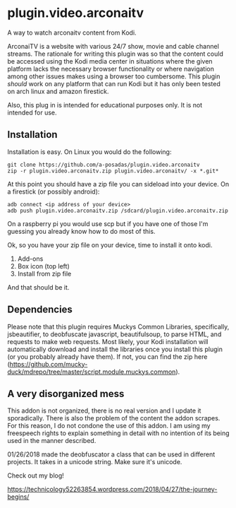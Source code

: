 # plugin.video.arconaitv
A way to watch arconaitv content from Kodi.

ArconaiTV is a website with various 24/7 show, movie and cable channel streams. The rationale for writing this plugin was so that the content could be accessed using the Kodi media center in situations where the given platform lacks the necessary browser functionality or where navigation among other issues makes using a browser too cumbersome. This plugin *should* work on any platform that can run Kodi but it has only been tested on arch linux and amazon firestick. 

Also, this plug in is intended for educational purposes only. It is not intended for use. 

## Installation

Installation is easy. On Linux you would do the following:

    git clone https://github.com/a-posadas/plugin.video.arconaitv
    zip -r plugin.video.arconaitv.zip plugin.video.arconaitv/ -x *.git*

At this point you should have a zip file you can sideload into your device. On a firestick (or possibly android):

    adb connect <ip address of your device>
    adb push plugin.video.arconaitv.zip /sdcard/plugin.video.arconaitv.zip

On a raspberry pi you would use scp but if you have one of those I'm guessing you already know how to do most of this. 

Ok, so you have your zip file on your device, time to install it onto kodi.
1. Add-ons
2. Box icon (top left)
3. Install from zip file 

And that should be it. 

## Dependencies

Please note that this plugin requires Muckys Common Libraries, specifically, jsbeautifier, to deobfuscate javascript, beautifulsoup, to parse HTML, and requests to make web requests. Most likely, your 
Kodi installation will automatically download and install the libraries once you install this plugin (or you probably already have them). If not, you can find the zip here 
(https://github.com/mucky-duck/mdrepo/tree/master/script.module.muckys.common).

## A very disorganized mess
This addon is not organized, there is no real version and I update it sporadically. There is also the problem of the content the addon scrapes. For this reason, I do not condone the use of this addon. I am using my freespeech rights to explain something in detail with no intention of its being used in the manner described. 

01/26/2018 made the deobfuscator a class that can be used in different projects. It takes in a unicode string. Make sure it's unicode. 

Check out my blog!

https://technicology52263854.wordpress.com/2018/04/27/the-journey-begins/
